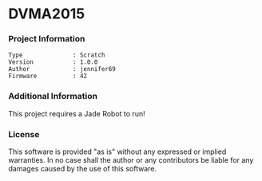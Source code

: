 DVMA2015
================



### Project Information
```
Type              : Scratch
Version           : 1.0.0
Author            : jennifer69
Firmware          : 42
```

### Additional Information
This project requires a Jade Robot to run!

### License
This software is provided "as is" without any expressed or implied warranties.  In no case shall the author or any contributors be liable for any damages caused by the use of this software.

